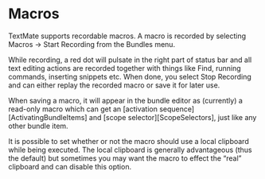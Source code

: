 # Macros

TextMate supports recordable macros. A macro is recorded by selecting Macros &#x2192; Start Recording from the Bundles menu.

While recording, a red dot will pulsate in the right part of status bar and all text editing actions are recorded together with things like Find, running commands, inserting snippets etc. When done, you select Stop Recording and can either replay the recorded macro or save it for later use.

When saving a macro, it will appear in the bundle editor as (currently) a read-only macro which can get an [activation sequence][ActivatingBundleItems] and [scope selector][ScopeSelectors], just like any other bundle item.

It is possible to set whether or not the macro should use a local clipboard while being executed. The local clipboard is generally advantageous (thus the default) but sometimes you may want the macro to effect the “real” clipboard and can disable this option.
